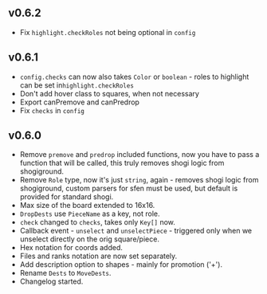 ## v0.6.2

- Fix `highlight.checkRoles` not being optional in `config`

## v0.6.1

- `config.checks` can now also takes `Color` or `boolean` - roles to highlight can be set in`highlight.checkRoles`
- Don't add hover class to squares, when not necessary
- Export canPremove and canPredrop
- Fix `checks` in `config`

## v0.6.0

- Remove `premove` and `predrop` included functions, now you have to pass a function that will be called, this truly removes shogi logic from shogiground.
- Remove `Role` type, now it's just `string`, again - removes shogi logic from shogiground, custom parsers for sfen must be used, but default is provided for standard shogi.
- Max size of the board extended to 16x16.
- `DropDests` use `PieceName` as a key, not role.
- `check` changed to `checks`, takes only `Key[]` now.
- Callback event - `unselect` and `unselectPiece` - triggered only when we unselect directly on the orig square/piece.
- Hex notation for coords added.
- Files and ranks notation are now set separately.
- Add description option to shapes - mainly for promotion ('+').
- Rename `Dests` to `MoveDests`.
- Changelog started.
